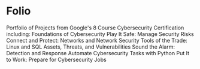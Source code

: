 # Folio
Portfolio of Projects from Google's 8 Course Cybersecurity Certification including:
Foundations of Cybersecurity
Play It Safe: Manage Security Risks
Connect and Protect: Networks and Network Security
Tools of the Trade: Linux and SQL
Assets, Threats, and Vulnerabilities
Sound the Alarm: Detection and Response
Automate Cybersecurity Tasks with Python
Put It to Work: Prepare for Cybersecurity Jobs
